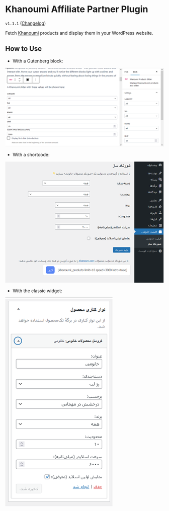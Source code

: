 # Khanoumi Affiliate Partner Plugin
`v1.1.1` ([Changelog](CHANGELOG.md))

Fetch [Khanoumi](https://Khanoumi.com/) products and display them in your WordPress website.

## How to Use
- With a Gutenberg block: 

![Gutenberg Block](screenshots/gutenberg-block.png)

- With a shortcode: 

![Shortcode](screenshots/shortcode-generator.png)

- With the classic widget: 

![Widget](screenshots/classic-widget.png)
